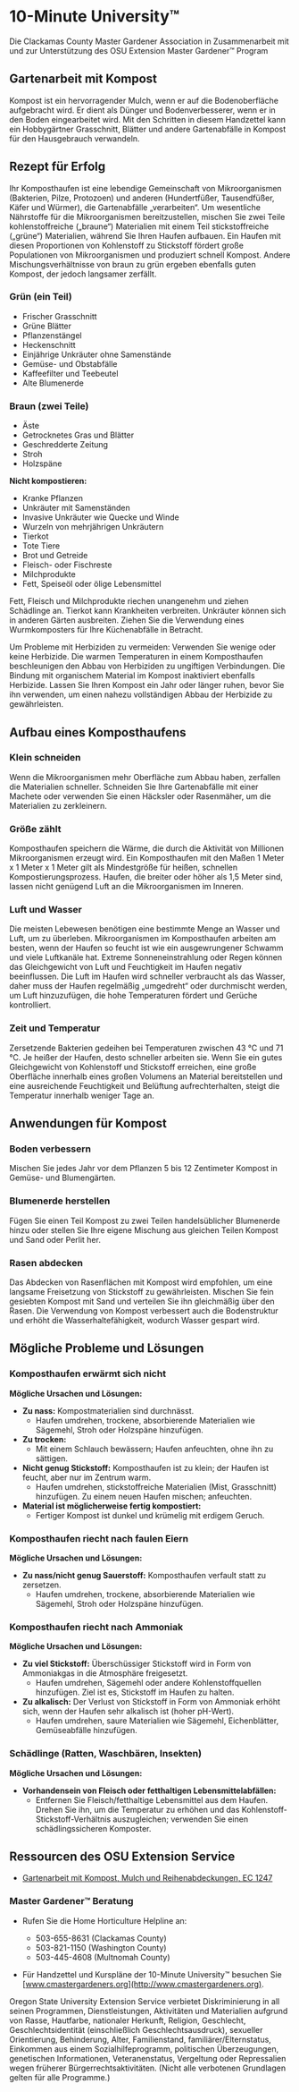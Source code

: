 # 10-Minute University™  
Die Clackamas County Master Gardener Association in Zusammenarbeit mit und zur Unterstützung des OSU Extension Master Gardener™ Program  

## Gartenarbeit mit Kompost  
Kompost ist ein hervorragender Mulch, wenn er auf die Bodenoberfläche aufgebracht wird. Er dient als Dünger und Bodenverbesserer, wenn er in den Boden eingearbeitet wird. Mit den Schritten in diesem Handzettel kann ein Hobbygärtner Grasschnitt, Blätter und andere Gartenabfälle in Kompost für den Hausgebrauch verwandeln.  

## Rezept für Erfolg  
Ihr Komposthaufen ist eine lebendige Gemeinschaft von Mikroorganismen (Bakterien, Pilze, Protozoen) und anderen (Hundertfüßer, Tausendfüßer, Käfer und Würmer), die Gartenabfälle „verarbeiten“. Um wesentliche Nährstoffe für die Mikroorganismen bereitzustellen, mischen Sie zwei Teile kohlenstoffreiche („braune“) Materialien mit einem Teil stickstoffreiche („grüne“) Materialien, während Sie Ihren Haufen aufbauen. Ein Haufen mit diesen Proportionen von Kohlenstoff zu Stickstoff fördert große Populationen von Mikroorganismen und produziert schnell Kompost. Andere Mischungsverhältnisse von braun zu grün ergeben ebenfalls guten Kompost, der jedoch langsamer zerfällt.  

### Grün (ein Teil)  
- Frischer Grasschnitt  
- Grüne Blätter  
- Pflanzenstängel  
- Heckenschnitt  
- Einjährige Unkräuter ohne Samenstände  
- Gemüse- und Obstabfälle  
- Kaffeefilter und Teebeutel  
- Alte Blumenerde  

### Braun (zwei Teile)  
- Äste  
- Getrocknetes Gras und Blätter  
- Geschredderte Zeitung  
- Stroh  
- Holzspäne  

**Nicht kompostieren:**  
- Kranke Pflanzen  
- Unkräuter mit Samenständen  
- Invasive Unkräuter wie Quecke und Winde  
- Wurzeln von mehrjährigen Unkräutern  
- Tierkot  
- Tote Tiere  
- Brot und Getreide  
- Fleisch- oder Fischreste  
- Milchprodukte  
- Fett, Speiseöl oder ölige Lebensmittel  

Fett, Fleisch und Milchprodukte riechen unangenehm und ziehen Schädlinge an. Tierkot kann Krankheiten verbreiten. Unkräuter können sich in anderen Gärten ausbreiten. Ziehen Sie die Verwendung eines Wurmkomposters für Ihre Küchenabfälle in Betracht.  

Um Probleme mit Herbiziden zu vermeiden: Verwenden Sie wenige oder keine Herbizide. Die warmen Temperaturen in einem Komposthaufen beschleunigen den Abbau von Herbiziden zu ungiftigen Verbindungen. Die Bindung mit organischem Material im Kompost inaktiviert ebenfalls Herbizide. Lassen Sie Ihren Kompost ein Jahr oder länger ruhen, bevor Sie ihn verwenden, um einen nahezu vollständigen Abbau der Herbizide zu gewährleisten.  

## Aufbau eines Komposthaufens  

### Klein schneiden  
Wenn die Mikroorganismen mehr Oberfläche zum Abbau haben, zerfallen die Materialien schneller. Schneiden Sie Ihre Gartenabfälle mit einer Machete oder verwenden Sie einen Häcksler oder Rasenmäher, um die Materialien zu zerkleinern.  

### Größe zählt  
Komposthaufen speichern die Wärme, die durch die Aktivität von Millionen Mikroorganismen erzeugt wird. Ein Komposthaufen mit den Maßen 1 Meter x 1 Meter x 1 Meter gilt als Mindestgröße für heißen, schnellen Kompostierungsprozess. Haufen, die breiter oder höher als 1,5 Meter sind, lassen nicht genügend Luft an die Mikroorganismen im Inneren.  

### Luft und Wasser  
Die meisten Lebewesen benötigen eine bestimmte Menge an Wasser und Luft, um zu überleben. Mikroorganismen im Komposthaufen arbeiten am besten, wenn der Haufen so feucht ist wie ein ausgewrungener Schwamm und viele Luftkanäle hat. Extreme Sonneneinstrahlung oder Regen können das Gleichgewicht von Luft und Feuchtigkeit im Haufen negativ beeinflussen. Die Luft im Haufen wird schneller verbraucht als das Wasser, daher muss der Haufen regelmäßig „umgedreht“ oder durchmischt werden, um Luft hinzuzufügen, die hohe Temperaturen fördert und Gerüche kontrolliert.  

### Zeit und Temperatur  
Zersetzende Bakterien gedeihen bei Temperaturen zwischen 43 °C und 71 °C. Je heißer der Haufen, desto schneller arbeiten sie. Wenn Sie ein gutes Gleichgewicht von Kohlenstoff und Stickstoff erreichen, eine große Oberfläche innerhalb eines großen Volumens an Material bereitstellen und eine ausreichende Feuchtigkeit und Belüftung aufrechterhalten, steigt die Temperatur innerhalb weniger Tage an.  

## Anwendungen für Kompost  

### Boden verbessern  
Mischen Sie jedes Jahr vor dem Pflanzen 5 bis 12 Zentimeter Kompost in Gemüse- und Blumengärten.  

### Blumenerde herstellen  
Fügen Sie einen Teil Kompost zu zwei Teilen handelsüblicher Blumenerde hinzu oder stellen Sie Ihre eigene Mischung aus gleichen Teilen Kompost und Sand oder Perlit her.  

### Rasen abdecken  
Das Abdecken von Rasenflächen mit Kompost wird empfohlen, um eine langsame Freisetzung von Stickstoff zu gewährleisten. Mischen Sie fein gesiebten Kompost mit Sand und verteilen Sie ihn gleichmäßig über den Rasen. Die Verwendung von Kompost verbessert auch die Bodenstruktur und erhöht die Wasserhaltefähigkeit, wodurch Wasser gespart wird.  

## Mögliche Probleme und Lösungen  

### Komposthaufen erwärmt sich nicht  

**Mögliche Ursachen und Lösungen:**  
- **Zu nass:** Kompostmaterialien sind durchnässt.  
  - Haufen umdrehen, trockene, absorbierende Materialien wie Sägemehl, Stroh oder Holzspäne hinzufügen.  
- **Zu trocken:**  
  - Mit einem Schlauch bewässern; Haufen anfeuchten, ohne ihn zu sättigen.  
- **Nicht genug Stickstoff:** Komposthaufen ist zu klein; der Haufen ist feucht, aber nur im Zentrum warm.  
  - Haufen umdrehen, stickstoffreiche Materialien (Mist, Grasschnitt) hinzufügen. Zu einem neuen Haufen mischen; anfeuchten.  
- **Material ist möglicherweise fertig kompostiert:**  
  - Fertiger Kompost ist dunkel und krümelig mit erdigem Geruch.  

### Komposthaufen riecht nach faulen Eiern  

**Mögliche Ursachen und Lösungen:**  
- **Zu nass/nicht genug Sauerstoff:** Komposthaufen verfault statt zu zersetzen.  
  - Haufen umdrehen, trockene, absorbierende Materialien wie Sägemehl, Stroh oder Holzspäne hinzufügen.  

### Komposthaufen riecht nach Ammoniak  

**Mögliche Ursachen und Lösungen:**  
- **Zu viel Stickstoff:** Überschüssiger Stickstoff wird in Form von Ammoniakgas in die Atmosphäre freigesetzt.  
  - Haufen umdrehen, Sägemehl oder andere Kohlenstoffquellen hinzufügen. Ziel ist es, Stickstoff im Haufen zu halten.  
- **Zu alkalisch:** Der Verlust von Stickstoff in Form von Ammoniak erhöht sich, wenn der Haufen sehr alkalisch ist (hoher pH-Wert).  
  - Haufen umdrehen, saure Materialien wie Sägemehl, Eichenblätter, Gemüseabfälle hinzufügen.  

### Schädlinge (Ratten, Waschbären, Insekten)  

**Mögliche Ursachen und Lösungen:**  
- **Vorhandensein von Fleisch oder fetthaltigen Lebensmittelabfällen:**  
  - Entfernen Sie Fleisch/fetthaltige Lebensmittel aus dem Haufen. Drehen Sie ihn, um die Temperatur zu erhöhen und das Kohlenstoff-Stickstoff-Verhältnis auszugleichen; verwenden Sie einen schädlingssicheren Komposter.  

## Ressourcen des OSU Extension Service  
- [Gartenarbeit mit Kompost, Mulch und Reihenabdeckungen, EC 1247](https://catalog.extension.oregonstate.edu)  

### Master Gardener™ Beratung  
- Rufen Sie die Home Horticulture Helpline an:  
  - 503-655-8631 (Clackamas County)  
  - 503-821-1150 (Washington County)  
  - 503-445-4608 (Multnomah County)  

- Für Handzettel und Kurspläne der 10-Minute University™ besuchen Sie [www.cmastergardeners.org](http://www.cmastergardeners.org).  

Oregon State University Extension Service verbietet Diskriminierung in all seinen Programmen, Dienstleistungen, Aktivitäten und Materialien aufgrund von Rasse, Hautfarbe, nationaler Herkunft, Religion, Geschlecht, Geschlechtsidentität (einschließlich Geschlechtsausdruck), sexueller Orientierung, Behinderung, Alter, Familienstand, familiärer/Elternstatus, Einkommen aus einem Sozialhilfeprogramm, politischen Überzeugungen, genetischen Informationen, Veteranenstatus, Vergeltung oder Repressalien wegen früherer Bürgerrechtsaktivitäten. (Nicht alle verbotenen Grundlagen gelten für alle Programme.)